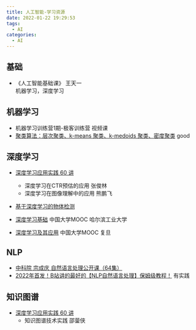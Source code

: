 ```yaml
---
title: 人工智能-学习资源
date: 2022-01-22 19:29:53
tags:
  - AI
categories:
  - AI
---
```


<p></p>
<!-- more -->

## 基础
+ 《人工智能基础课》  王天一   
  机器学习，深度学习

## 机器学习
+ 机器学习训练营1期-极客训练营
  视频课 
+ [聚类算法：层次聚类、k-means 聚类、k-medoids 聚类、密度聚类](https://www.bilibili.com/video/BV1Bg411Z77N?spm_id_from=333.880.my_history.page.click&vd_source=f6e8c1128f9f264c5ab8d9411a644036) good

## 深度学习
+ [深度学习应用实践 60 讲](https://time.geekbang.org/course/detail/100005001-3090)
   + 深度学习在CTR预估的应用   张俊林
   + 深度学习在图像理解中的应用  熊鹏飞
+ [基于深度学习的物体检测](https://www.bilibili.com/video/BV1QS4y1s7RZ)

+ [深度学习基础](https://www.icourse163.org/learn/HIT-1206320802?tid=1468208513#/learn/announce)  中国大学MOOC 哈尔滨工业大学
+ [深度学习及其应用](https://www.icourse163.org/course/FUDAN-1205806833) 中国大学MOOC  复旦

## NLP
+ [中科院 宗成庆 自然语言处理公开课（64集）](https://www.bilibili.com/video/BV1Cb411T7Cd) 
+ [2022年首发！B站讲的最好的【NLP自然语言处理】保姆级教程！](https://www.bilibili.com/video/BV1C14y147dp?spm_id_from=333.880.my_history.page.click&vd_source=f6e8c1128f9f264c5ab8d9411a644036)   有实践

## 知识图谱
+ [深度学习应用实践 60 讲](https://time.geekbang.org/course/detail/100005001-3090)
   + 知识图谱技术实践  邵蓥侠
